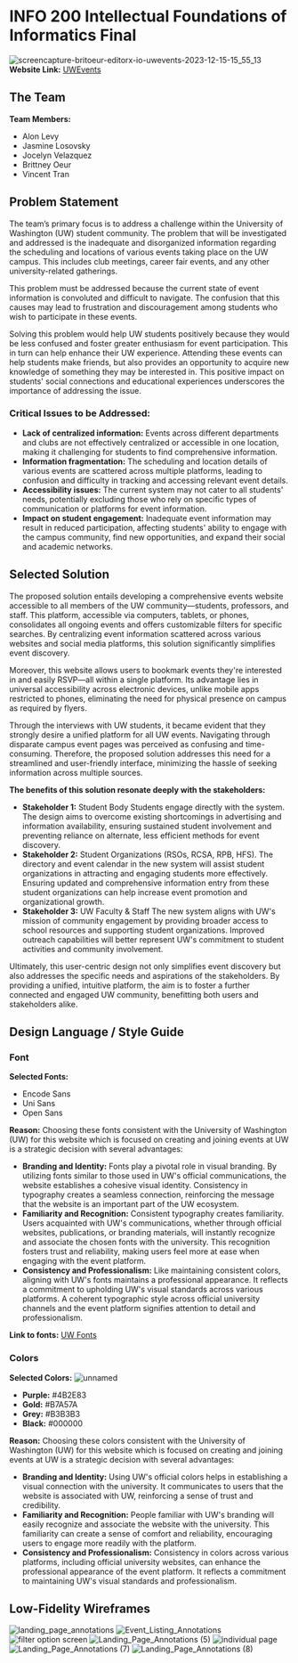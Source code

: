 # INFO 200 Intellectual Foundations of Informatics Final
![screencapture-britoeur-editorx-io-uwevents-2023-12-15-15_55_13](https://github.com/BrittneyOeur/INFO200_Final/assets/72583051/bb41ff63-c0dc-4119-9966-cd9a2ea70482)
**Website Link:** [UWEvents](https://britoeur.editorx.io/uwevents)

## The Team
**Team Members:**
- Alon Levy
- Jasmine Losovsky
- Jocelyn Velazquez
- Brittney Oeur
- Vincent Tran

## Problem Statement
The team’s primary focus is to address a challenge within the University of Washington (UW) student community. The problem that will be investigated and addressed is the inadequate and disorganized information regarding the scheduling and locations of various events taking place on the UW campus. This includes club meetings, career fair events, and any other university-related gatherings.

This problem must be addressed because the current state of event information is convoluted and difficult to navigate. The confusion that this causes may lead to frustration and discouragement among students who wish to participate in these events.

Solving this problem would help UW students positively because they would be less confused and foster greater enthusiasm for event participation. This in turn can help enhance their UW experience. Attending these events can help students make friends, but also provides an opportunity to acquire new knowledge of something they may be interested in. This positive impact on students' social connections and educational experiences underscores the importance of addressing the issue.

### Critical Issues to be Addressed:
- **Lack of centralized information:** Events across different departments and clubs are not effectively centralized or accessible in one location, making it challenging for students to find comprehensive information.
- **Information fragmentation:** The scheduling and location details of various events are scattered across multiple platforms, leading to confusion and difficulty in tracking and accessing relevant event details.
- **Accessibility issues:** The current system may not cater to all students' needs, potentially excluding those who rely on specific types of communication or platforms for event information.
- **Impact on student engagement:** Inadequate event information may result in reduced participation, affecting students' ability to engage with the campus community, find new opportunities, and expand their social and academic networks.

## Selected Solution
The proposed solution entails developing a comprehensive events website accessible to all members of the UW community—students, professors, and staff. This platform, accessible via computers, tablets, or phones, consolidates all ongoing events and offers customizable filters for specific searches. By centralizing event information scattered across various websites and social media platforms, this solution significantly simplifies event discovery. 

Moreover, this website allows users to bookmark events they're interested in and easily RSVP—all within a single platform. Its advantage lies in universal accessibility across electronic devices, unlike mobile apps restricted to phones, eliminating the need for physical presence on campus as required by flyers. 

Through the interviews with UW students, it became evident that they strongly desire a unified platform for all UW events. Navigating through disparate campus event pages was perceived as confusing and time-consuming. Therefore, the proposed solution addresses this need for a streamlined and user-friendly interface, minimizing the hassle of seeking information across multiple sources.

**The benefits of this solution resonate deeply with the stakeholders:**
- **Stakeholder 1:** Student Body Students engage directly with the system. The design aims to overcome existing shortcomings in advertising and information availability, ensuring sustained student involvement and preventing reliance on alternate, less efficient methods for event discovery.
- **Stakeholder 2:** Student Organizations (RSOs, RCSA, RPB, HFS). The directory and event calendar in the new system will assist student organizations in attracting and engaging students more effectively. Ensuring updated and comprehensive information entry from these student organizations can help increase event promotion and organizational growth.
- **Stakeholder 3:** UW Faculty & Staff The new system aligns with UW's mission of community engagement by providing broader access to school resources and supporting student organizations. Improved outreach capabilities will better represent UW's commitment to student activities and community involvement.
  
Ultimately, this user-centric design not only simplifies event discovery but also addresses the specific needs and aspirations of the stakeholders. By providing a unified, intuitive platform, the aim is to foster a further connected and engaged UW community, benefitting both users and stakeholders alike.

## Design Language / Style Guide
### Font
**Selected Fonts:**
- Encode Sans
- Uni Sans
- Open Sans

**Reason:**
Choosing these fonts consistent with the University of Washington (UW) for this website which is focused on creating and joining events at UW is a strategic decision with several advantages:

- **Branding and Identity:** Fonts play a pivotal role in visual branding. By utilizing fonts similar to those used in UW's official communications, the website establishes a cohesive visual identity. Consistency in typography creates a seamless connection, reinforcing the message that the website is an important part of the UW ecosystem.
- **Familiarity and Recognition:** Consistent typography creates familiarity. Users acquainted with UW's communications, whether through official websites, publications, or branding materials, will instantly recognize and associate the chosen fonts with the university. This recognition fosters trust and reliability, making users feel more at ease when engaging with the event platform.
- **Consistency and Professionalism:** Like maintaining consistent colors, aligning with UW's fonts maintains a professional appearance. It reflects a commitment to upholding UW's visual standards across various platforms. A coherent typographic style across official university channels and the event platform signifies attention to detail and professionalism.

**Link to fonts:** [UW Fonts](https://www.washington.edu/brand/graphic-elements/font-download/)

### Colors
**Selected Colors:**
![unnamed](https://github.com/BrittneyOeur/INFO200_Final/assets/72583051/6dccf512-e84e-4498-9c41-987a5dd960a7)
- **Purple:** #4B2E83
- **Gold:** #B7A57A
- **Grey:** #B3B3B3
- **Black:** #000000

**Reason:**
Choosing these colors consistent with the University of Washington (UW) for this website which is focused on creating and joining events at UW is a strategic decision with several advantages:

- **Branding and Identity:** Using UW's official colors helps in establishing a visual connection with the university. It communicates to users that the website is associated with UW, reinforcing a sense of trust and credibility.
- **Familiarity and Recognition:** People familiar with UW's branding will easily recognize and associate the website with the university. This familiarity can create a sense of comfort and reliability, encouraging users to engage more readily with the platform.
- **Consistency and Professionalism:** Consistency in colors across various platforms, including official university websites, can enhance the professional appearance of the event platform. It reflects a commitment to maintaining UW's visual standards and professionalism.

## Low-Fidelity Wireframes
![landing_page_annotations](https://github.com/BrittneyOeur/INFO200_Final/assets/72583051/c739291c-66ff-4dc1-9562-7f934ad4978c)
![Event_Listing_Annotations](https://github.com/BrittneyOeur/INFO200_Final/assets/72583051/4f6631b4-04de-459f-823f-378bb0dfd3ea)
![filter option screen](https://github.com/BrittneyOeur/INFO200_Final/assets/72583051/fb8ac240-4892-42ca-9415-8577a76a9a68)
![Landing_Page_Annotations (5)](https://github.com/BrittneyOeur/INFO200_Final/assets/72583051/e3e6a044-b901-45f3-8061-514d538c79b3)
![individual page](https://github.com/BrittneyOeur/INFO200_Final/assets/72583051/49215b02-7f03-42c9-b3ee-6a2f60e93153)
![Landing_Page_Annotations (7)](https://github.com/BrittneyOeur/INFO200_Final/assets/72583051/4d35b782-2472-44e0-b1e1-fe2413f6ff50)
![Landing_Page_Annotations (8)](https://github.com/BrittneyOeur/INFO200_Final/assets/72583051/4b3b657c-8925-4210-8976-5d6f472e2a14)

